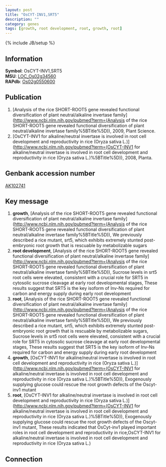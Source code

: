 ```yaml
---
layout: post
title: "OsCYT-INV1,SRT5"
description: ""
category: genes
tags: [growth, root development, root, growth, root]
---
```

{% include JB/setup %}

## Information
__Symbol__: OsCYT-INV1,SRT5  
__MSU__: [LOC_Os02g34560](http://rice.plantbiology.msu.edu/cgi-bin/ORF_infopage.cgi?orf=LOC_Os02g34560)  
__RAPdb__: [Os02g0550600](http://rapdb.dna.affrc.go.jp/viewer/gbrowse_details/irgsp1?name=Os02g0550600)  

## Publication
1. [Analysis of the rice SHORT-ROOT5 gene revealed functional diversification of plant neutral/alkaline invertase family](http://www.ncbi.nlm.nih.gov/pubmed?term=(Analysis of the rice SHORT-ROOT5 gene revealed functional diversification of plant neutral/alkaline invertase family%5BTitle%5D)), 2009, Plant Science.
2. [OsCYT-INV1 for alkaline/neutral invertase is involved in root cell development and reproductivity in rice (Oryza sativa L.)](http://www.ncbi.nlm.nih.gov/pubmed?term=(OsCYT-INV1 for alkaline/neutral invertase is involved in root cell development and reproductivity in rice (Oryza sativa L.)%5BTitle%5D)), 2008, Planta.

## Genbank accession number
[AK102741](http://www.ncbi.nlm.nih.gov/nuccore/AK102741)

## Key message
1. __growth__, [Analysis of the rice SHORT-ROOT5 gene revealed functional diversification of plant neutral/alkaline invertase family](http://www.ncbi.nlm.nih.gov/pubmed?term=(Analysis of the rice SHORT-ROOT5 gene revealed functional diversification of plant neutral/alkaline invertase family%5BTitle%5D)),  We previously described a rice mutant, srt5, which exhibits extremely stunted post-embryonic root growth that is rescuable by metabolizable sugars
2. __root development__, [Analysis of the rice SHORT-ROOT5 gene revealed functional diversification of plant neutral/alkaline invertase family](http://www.ncbi.nlm.nih.gov/pubmed?term=(Analysis of the rice SHORT-ROOT5 gene revealed functional diversification of plant neutral/alkaline invertase family%5BTitle%5D)),  Sucrose levels in srt5 root cells were elevated, consistent with a crucial role for SRT5 in cytosolic sucrose cleavage at early root developmental stages, These results suggest that SRT5 is the key isoform of Inv-Ns required for carbon and energy supply during early root development
3. __root__, [Analysis of the rice SHORT-ROOT5 gene revealed functional diversification of plant neutral/alkaline invertase family](http://www.ncbi.nlm.nih.gov/pubmed?term=(Analysis of the rice SHORT-ROOT5 gene revealed functional diversification of plant neutral/alkaline invertase family%5BTitle%5D)),  We previously described a rice mutant, srt5, which exhibits extremely stunted post-embryonic root growth that is rescuable by metabolizable sugars, Sucrose levels in srt5 root cells were elevated, consistent with a crucial role for SRT5 in cytosolic sucrose cleavage at early root developmental stages, These results suggest that SRT5 is the key isoform of Inv-Ns required for carbon and energy supply during early root development
4. __growth__, [OsCYT-INV1 for alkaline/neutral invertase is involved in root cell development and reproductivity in rice (Oryza sativa L.)](http://www.ncbi.nlm.nih.gov/pubmed?term=(OsCYT-INV1 for alkaline/neutral invertase is involved in root cell development and reproductivity in rice (Oryza sativa L.)%5BTitle%5D)),  Exogenously supplying glucose could rescue the root growth defects of the Oscyt-inv1 mutant
5. __root__, [OsCYT-INV1 for alkaline/neutral invertase is involved in root cell development and reproductivity in rice (Oryza sativa L.)](http://www.ncbi.nlm.nih.gov/pubmed?term=(OsCYT-INV1 for alkaline/neutral invertase is involved in root cell development and reproductivity in rice (Oryza sativa L.)%5BTitle%5D)),  Exogenously supplying glucose could rescue the root growth defects of the Oscyt-inv1 mutant, These results indicated that OsCyt-inv1 played important roles in root cell development and reproductivity in rice,OsCYT-INV1 for alkaline/neutral invertase is involved in root cell development and reproductivity in rice (Oryza sativa L.)

## Connection


